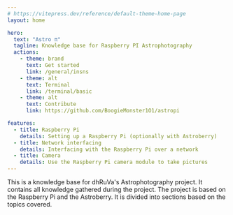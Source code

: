 ```yaml
---
# https://vitepress.dev/reference/default-theme-home-page
layout: home

hero:
  text: "Astro π"
  tagline: Knowledge base for Raspberry PI Astrophotography
  actions:
    - theme: brand
      text: Get started
      link: /general/insns
    - theme: alt
      text: Terminal
      link: /terminal/basic
    - theme: alt
      text: Contribute
      link: https://github.com/BoogieMonster1O1/astropi

features:
  - title: Raspberry Pi
    details: Setting up a Raspberry Pi (optionally with Astroberry)
  - title: Network interfacing
    details: Interfacing with the Raspberry Pi over a network
  - title: Camera
    details: Use the Raspberry Pi camera module to take pictures
---
```



This is a knowledge base for dhRuVa's Astrophotography project. It contains all knowledge gathered during the project. The project is based on the Raspberry Pi and the Astroberry. It is divided into sections based on the topics covered.
